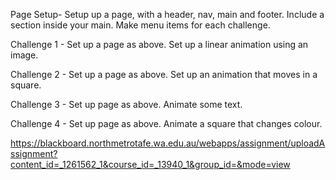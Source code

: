 Page Setup-
Setup up a page, with a header, nav, main and footer.
Include a section inside your main. Make menu items for each challenge.

Challenge 1 -
Set up a page  as above.
Set up a linear animation using an image.

Challenge 2 -
Set up a page as above.
Set up an animation that moves in a square.

Challenge 3 -
Set up page as above.
Animate some text.

Challenge 4 -
Set up page as above.
Animate a square that changes colour.



https://blackboard.northmetrotafe.wa.edu.au/webapps/assignment/uploadAssignment?content_id=_1261562_1&course_id=_13940_1&group_id=&mode=view